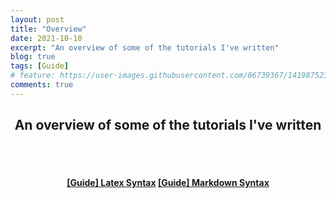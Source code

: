 ```yaml
---
layout: post
title: "Overview"
date: 2021-10-10
excerpt: "An overview of some of the tutorials I've written"
blog: true
tags: [Guide]
# feature: https://user-images.githubusercontent.com/86739367/141987523-68a87eae-f4b0-4c0e-b40d-5c5415491fe9.png
comments: true
---
```


<h2 align="center">
    An overview of some of the tutorials I've written
</h2> 
<br><br>
<div align="center">
    <h4>
        <a href="https://hieuhdh.github.io/deuteri/Guide-Latex-Syntax/" class="btn btn-success">[Guide] Latex Syntax</a> 
        <a href="https://hieuhdh.github.io/deuteri/Guide-markdown-syntax/" class="btn btn-success">[Guide] Markdown Syntax</a>
    </h4>
</div>
